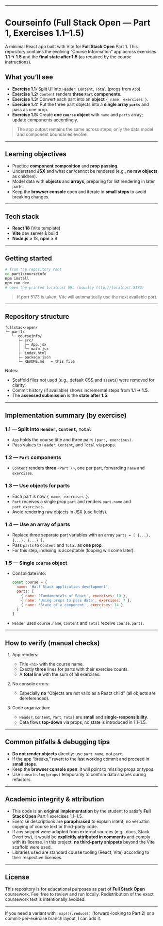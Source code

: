 
---

# Courseinfo (Full Stack Open — Part 1, Exercises 1.1–1.5)

A minimal React app built with Vite for **Full Stack Open** Part 1.
This repository contains the evolving “Course Information” app across exercises **1.1 → 1.5** and the **final state after 1.5** (as required by the course instructions).

## What you’ll see

* **Exercise 1.1:** Split UI into `Header`, `Content`, `Total` (props from `App`).
* **Exercise 1.2:** `Content` renders **three `Part` components**.
* **Exercise 1.3:** Convert each part into an **object** `{ name, exercises }`.
* **Exercise 1.4:** Put the three part objects into a **single array `parts`** and pass as one prop.
* **Exercise 1.5:** Create **one `course` object** with `name` and `parts` array; update components accordingly.

> The app output remains the same across steps; only the data model and component boundaries evolve.

---

## Learning objectives

* Practice **component composition** and **prop passing**.
* Understand **JSX** and what can/cannot be rendered (e.g., **no raw objects** as children).
* Model data with **objects** and **arrays**, preparing for list rendering in later parts.
* Keep the **browser console** open and iterate in **small steps** to avoid breaking changes.

---

## Tech stack

* **React 18** (Vite template)
* **Vite** dev server & build
* **Node.js** ≥ 18, **npm** ≥ 9

---

## Getting started

```bash
# from the repository root
cd part1/courseinfo
npm install
npm run dev
# open the printed localhost URL (usually http://localhost:5173)
```

> If port 5173 is taken, Vite will automatically use the next available port.

---

## Repository structure

```
fullstack-open/
└─ part1/
   └─ courseinfo/
      ├─ src/
      │  ├─ App.jsx
      │  └─ main.jsx
      ├─ index.html
      ├─ package.json
      └─ README.md   ← this file
```

Notes:

* Scaffold files not used (e.g., default CSS and `assets`) were removed for clarity.
* Commit history (if available) shows incremental steps from **1.1 → 1.5**.
* The **assessed submission** is the **state after 1.5**.

---

## Implementation summary (by exercise)

### 1.1 — Split into `Header`, `Content`, `Total`

* `App` holds the course title and three pairs `(part, exercises)`.
* Pass values to `Header`, `Content`, and `Total` via props.

### 1.2 — `Part` components

* `Content` renders **three** `<Part />`, one per part, forwarding `name` and `exercises`.

### 1.3 — Use objects for parts

* Each part is now `{ name, exercises }`.
* `Part` receives a single prop `part` and renders `part.name` and `part.exercises`.
* Avoid rendering raw objects in JSX (use fields).

### 1.4 — Use an array of parts

* Replace three separate part variables with an array `parts = [ {...}, {...}, {...} ]`.
* Pass `parts` to `Content` and `Total` as **one prop**.
* For this step, indexing is acceptable (looping will come later).

### 1.5 — Single `course` object

* Consolidate into:

  ```js
  const course = {
    name: 'Half Stack application development',
    parts: [
      { name: 'Fundamentals of React', exercises: 10 },
      { name: 'Using props to pass data', exercises: 7 },
      { name: 'State of a component', exercises: 14 }
    ]
  }
  ```
* `Header` uses `course.name`; `Content` and `Total` receive `course.parts`.

---

## How to verify (manual checks)

1. App renders:

   * Title `<h1>` with the course name.
   * Exactly **three** lines for parts with their exercise counts.
   * A **total** line with the sum of all exercises.
2. No console errors:

   * Especially **no** “Objects are not valid as a React child” (all objects are dereferenced).
3. Code organization:

   * `Header`, `Content`, `Part`, `Total` are **small** and **single-responsibility**.
   * Data flows **top-down** via props; no state is introduced in 1.1–1.5.

---

## Common pitfalls & debugging tips

* **Do not render objects** directly: use `part.name`, not `part`.
* If the app “breaks,” revert to the last working commit and proceed in **small steps**.
* Keep the **browser console open**: it will point to missing props or typos.
* Use `console.log(props)` temporarily to confirm data shapes during refactors.

---

## Academic integrity & attribution

* This code is an **original implementation** by the student to satisfy **Full Stack Open** Part 1 exercises 1.1–1.5.
* Exercise descriptions are **paraphrased** to explain intent; no verbatim copying of course text or third-party code.
* If any snippet were adapted from external sources (e.g., docs, Stack Overflow), it would be **explicitly attributed in comments** and comply with its license. In this project, **no third-party snippets** beyond the Vite scaffold were used.
* Libraries used are standard course tooling (React, Vite) according to their respective licenses.

---

## License

This repository is for educational purposes as part of **Full Stack Open** coursework.
Feel free to review and run locally. Redistribution of the exact coursework text is intentionally avoided.

---

If you need a variant with `.map()`/`.reduce()` (forward-looking to Part 2) or a commit-per-exercise branch layout, I can add it.

